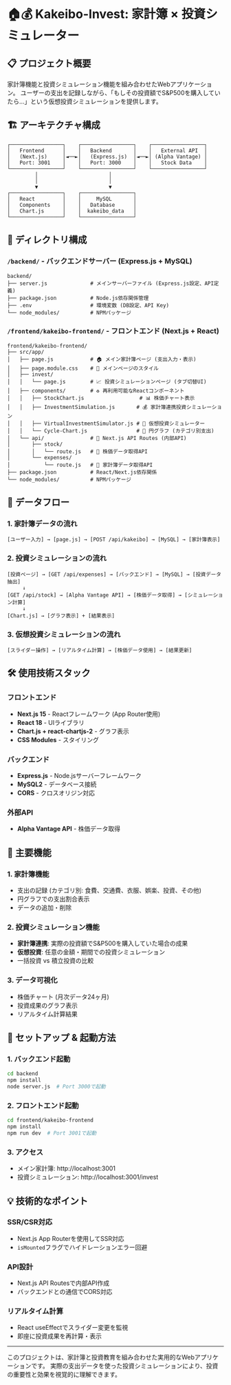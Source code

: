# 🏠💰 Kakeibo-Invest: 家計簿 × 投資シミュレーター

## 📋 プロジェクト概要
家計簿機能と投資シミュレーション機能を組み合わせたWebアプリケーション。
ユーザーの支出を記録しながら、「もしその投資額でS&P500を購入していたら...」という仮想投資シミュレーションを提供します。

## 🏗️ アーキテクチャ構成

```
┌─────────────────┐    ┌─────────────────┐    ┌─────────────────┐
│   Frontend      │    │   Backend       │    │   External API  │
│   (Next.js)     │◄──►│   (Express.js)  │◄──►│ (Alpha Vantage) │
│   Port: 3001    │    │   Port: 3000    │    │   Stock Data    │
└─────────────────┘    └─────────────────┘    └─────────────────┘
         │                       │
         │                       │
         ▼                       ▼
┌─────────────────┐    ┌─────────────────┐
│   React         │    │     MySQL       │
│   Components    │    │   Database      │
│   Chart.js      │    │  kakeibo_data   │
└─────────────────┘    └─────────────────┘
```

## 📁 ディレクトリ構成

### `/backend/` - バックエンドサーバー (Express.js + MySQL)
```
backend/
├── server.js              # メインサーバーファイル (Express.js設定、API定義)
├── package.json           # Node.js依存関係管理
├── .env                   # 環境変数 (DB設定、API Key)
└── node_modules/          # NPMパッケージ
```

### `/frontend/kakeibo-frontend/` - フロントエンド (Next.js + React)
```
frontend/kakeibo-frontend/
├── src/app/
│   ├── page.js            # 🏠 メイン家計簿ページ (支出入力・表示)
│   ├── page.module.css    # 🎨 メインページのスタイル
│   ├── invest/
│   │   └── page.js        # 📈 投資シミュレーションページ (タブ切替UI)
│   ├── components/        # ♻️ 再利用可能なReactコンポーネント
│   │   ├── StockChart.js                  # 📊 株価チャート表示
│   │   ├── InvestmentSimulation.js       # 💰 家計簿連携投資シミュレーション
│   │   ├── VirtualInvestmentSimulator.js # 🚀 仮想投資シミュレーター
│   │   └── Cycle-Chart.js                # 🥧 円グラフ (カテゴリ別支出)
│   └── api/               # 🔌 Next.js API Routes (内部API)
│       ├── stock/
│       │   └── route.js   # 📡 株価データ取得API
│       └── expenses/
│           └── route.js   # 💾 家計簿データ取得API
├── package.json           # React/Next.js依存関係
└── node_modules/          # NPMパッケージ
```

## 🔄 データフロー

### 1. 家計簿データの流れ
```
[ユーザー入力] → [page.js] → [POST /api/kakeibo] → [MySQL] → [家計簿表示]
```

### 2. 投資シミュレーションの流れ
```
[投資ページ] → [GET /api/expenses] → [バックエンド] → [MySQL] → [投資データ抽出]
     ↓
[GET /api/stock] → [Alpha Vantage API] → [株価データ取得] → [シミュレーション計算]
     ↓
[Chart.js] → [グラフ表示] + [結果表示]
```

### 3. 仮想投資シミュレーションの流れ
```
[スライダー操作] → [リアルタイム計算] → [株価データ使用] → [結果更新]
```

## 🛠️ 使用技術スタック

### フロントエンド
- **Next.js 15** - Reactフレームワーク (App Router使用)
- **React 18** - UIライブラリ
- **Chart.js + react-chartjs-2** - グラフ表示
- **CSS Modules** - スタイリング

### バックエンド
- **Express.js** - Node.jsサーバーフレームワーク
- **MySQL2** - データベース接続
- **CORS** - クロスオリジン対応

### 外部API
- **Alpha Vantage API** - 株価データ取得

## 🔧 主要機能

### 1. 家計簿機能
- 支出の記録 (カテゴリ別: 食費、交通費、衣服、娯楽、投資、その他)
- 円グラフでの支出割合表示
- データの追加・削除

### 2. 投資シミュレーション機能
- **家計簿連携**: 実際の投資額でS&P500を購入していた場合の成果
- **仮想投資**: 任意の金額・期間での投資シミュレーション
- 一括投資 vs 積立投資の比較

### 3. データ可視化
- 株価チャート (月次データ24ヶ月)
- 投資成果のグラフ表示
- リアルタイム計算結果

## 🚀 セットアップ & 起動方法

### 1. バックエンド起動
```bash
cd backend
npm install
node server.js  # Port 3000で起動
```

### 2. フロントエンド起動
```bash
cd frontend/kakeibo-frontend
npm install
npm run dev  # Port 3001で起動
```

### 3. アクセス
- メイン家計簿: http://localhost:3001
- 投資シミュレーション: http://localhost:3001/invest

## 💡 技術的なポイント

### SSR/CSR対応
- Next.js App Routerを使用してSSR対応
- `isMounted`フラグでハイドレーションエラー回避

### API設計
- Next.js API Routesで内部API作成
- バックエンドとの通信でCORS対応

### リアルタイム計算
- React useEffectでスライダー変更を監視
- 即座に投資成果を再計算・表示

---

このプロジェクトは、家計簿と投資教育を組み合わせた実用的なWebアプリケーションです。
実際の支出データを使った投資シミュレーションにより、投資の重要性と効果を視覚的に理解できます。